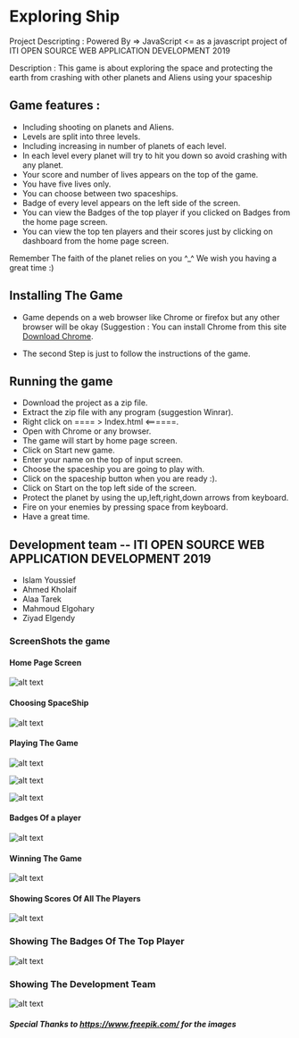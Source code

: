 # Exploring Ship
Project Descripting : Powered By => JavaScript <= as a javascript project of ITI OPEN SOURCE WEB APPLICATION DEVELOPMENT 2019 

Description : This game is about exploring the space and protecting the earth from crashing with other planets and Aliens 
using your spaceship 

## Game features :

* Including shooting on planets and Aliens.
* Levels are split into three levels.
* Including increasing in number of planets of each level.
* In each level every planet will try to hit you down so avoid crashing with any planet.
* Your score and number of lives appears on the top of the game.
* You have five lives only.
* You can choose between two spaceships.
* Badge of every level appears on the left side of the screen.
* You can view the Badges of the top player if you clicked on Badges from the home page screen.
* You can view the top ten players and their scores just by clicking on dashboard from the home page screen.

Remember The faith of the planet relies on you ^_^
We wish you having a great time :)

## Installing The Game
* Game depends on a web browser like Chrome or firefox but any other browser will be okay (Suggestion : You can install Chrome from this site [Download Chrome](https://www.google.com.sa/intl/ar/chrome/?brand=CHBD&gclid=Cj0KCQiAvebhBRD5ARIsAIQUmnngJzdkbtOOMUmFQ-eN0sQoNh5TBE7XLAdd4w57EqsLfdg9VWSBdY8aApOOEALw_wcB&gclsrc=aw.ds ).

* The second Step is just to follow the instructions of the game.

## Running the game
* Download the project as a zip file.
* Extract the zip file with any program (suggestion Winrar).
* Right click on ==== > Index.html <======.
* Open with Chrome or any browser.
* The game will start by home page screen.
* Click on Start new game.
* Enter your name on the top of input screen.
* Choose the spaceship you are going to play with.
* Click on the spaceship button when you are ready :). 
* Click on Start on the top left side of the screen.
* Protect the planet by using the up,left,right,down arrows from keyboard.
* Fire on your enemies by pressing space from keyboard.
* Have a great time.


## Development team  -- ITI OPEN SOURCE WEB APPLICATION DEVELOPMENT 2019 
 
* Islam Youssief
* Ahmed Kholaif
* Alaa Tarek
* Mahmoud Elgohary
* Ziyad Elgendy


### ScreenShots the game

#### Home Page Screen 
![alt text](https://github.com/Islam-Youssief/space-exploring-game/blob/master/screenshots/1.png)

#### Choosing SpaceShip
![alt text](https://github.com/Islam-Youssief/space-exploring-game/blob/master/screenshots/2.PNG)

#### Playing The Game
![alt text](https://github.com/Islam-Youssief/space-exploring-game/blob/master/screenshots/3.PNG)
 
![alt text](https://github.com/Islam-Youssief/space-exploring-game/blob/master/screenshots/4.PNG)
 
![alt text](https://github.com/Islam-Youssief/space-exploring-game/blob/master/screenshots/5.PNG)

#### Badges Of a player
![alt text](https://github.com/Islam-Youssief/space-exploring-game/blob/master/screenshots/6.PNG)

#### Winning The Game 
![alt text](https://github.com/Islam-Youssief/space-exploring-game/blob/master/screenshots/7.PNG)

#### Showing Scores Of All The Players
![alt text](https://github.com/Islam-Youssief/space-exploring-game/blob/master/screenshots/8.PNG)

### Showing The Badges Of The Top Player
![alt text](https://github.com/Islam-Youssief/space-exploring-game/blob/master/screenshots/9.PNG)

### Showing The Development Team
![alt text](https://github.com/Islam-Youssief/space-exploring-game/blob/master/screenshots/10.PNG)

##### Special Thanks to https://www.freepik.com/ for the images
